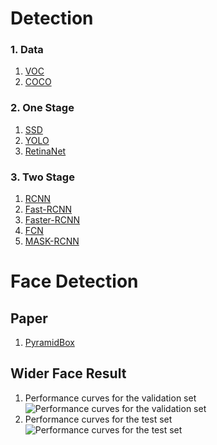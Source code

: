 # Detection
### 1. Data
1. [VOC]()
2. [COCO]()
### 2. One Stage
1. [SSD]()
2. [YOLO]()
3. [RetinaNet]()
### 3. Two Stage
1. [RCNN]()
2. [Fast-RCNN]()
3. [Faster-RCNN]()
4. [FCN]()
5. [MASK-RCNN]()

# Face Detection
## Paper
1. [PyramidBox](PyramidBox.md)

## Wider Face Result
1. Performance curves for the validation set
![Performance curves for the validation set](http://mmlab.ie.cuhk.edu.hk/projects/WIDERFace/support/wider_val_int.png)
2. Performance curves for the test set
![Performance curves for the test set](http://mmlab.ie.cuhk.edu.hk/projects/WIDERFace/support/wider_test_int.png)